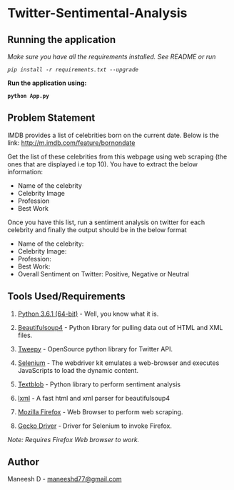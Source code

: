 # **Twitter-Sentimental-Analysis**

## Running the application

*Make sure you have all the requirements installed. See README or run*

  *`pip install -r requirements.txt --upgrade`*

**Run the application using:**
  
  **`python App.py`**

## Problem Statement

IMDB provides a list of celebrities born on the current date. Below is the link: http://m.imdb.com/feature/bornondate

Get the list of these celebrities from this webpage using web scraping (the ones that are displayed i.e top 10). You have to extract the below information:

* Name of the celebrity
* Celebrity Image
* Profession
* Best Work

Once you have this list, run a sentiment analysis on twitter for each celebrity and finally the output should be in the below format

* Name of the celebrity:
* Celebrity Image:
* Profession:
* Best Work:
* Overall Sentiment on Twitter: Positive, Negative or Neutral

## Tools Used/Requirements

1. [Python 3.6.1 (64-bit)](https://www.python.org/downloads/) - Well, you know what it is.

2. [Beautifulsoup4](https://www.crummy.com/software/BeautifulSoup/) - Python library for pulling data out of HTML and XML files.

3. [Tweepy](http://www.tweepy.org/) - OpenSource python library for Twitter API.

4. [Selenium](https://pypi.python.org/pypi/selenium) - The webdriver kit emulates a web-browser and executes JavaScripts to load the dynamic content.

5. [Textblob](https://textblob.readthedocs.io/en/dev/) - Python library to perform sentiment analysis

6. [lxml](http://lxml.de/) - A fast html and xml parser for beautifulsoup4

7. [Mozilla Firefox](https://www.mozilla.org/en-US/firefox/new/) - Web Browser to perform web scraping.

8. [Gecko Driver](https://github.com/mozilla/geckodriver/releases) - Driver for Selenium to invoke Firefox. 

*Note: Requires Firefox Web browser to work.*

## Author
Maneesh D - 
maneeshd77@gmail.com
